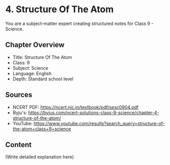 # 4. Structure Of The Atom

You are a subject-matter expert creating structured notes for Class 9 - Science.

## Chapter Overview
- Title: Structure Of The Atom
- Class: 9
- Subject: Science
- Language: English
- Depth: Standard school level

## Sources
- NCERT PDF: https://ncert.nic.in/textbook/pdf/sesc0904.pdf
- Byju's: https://byjus.com/ncert-solutions-class-9-science/chapter-4-structure-of-the-atom/
- YouTube: https://www.youtube.com/results?search_query=structure-of-the-atom+class+9+science

## Content
(Write detailed explanation here)
